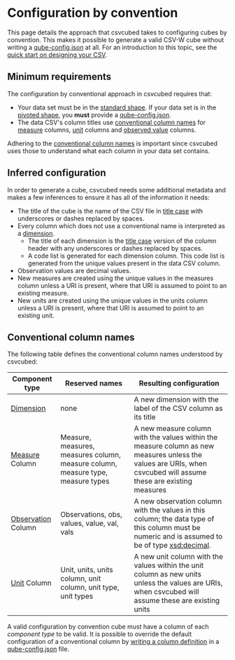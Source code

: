 # Configuration by convention

This page details the approach that csvcubed takes to configuring cubes by convention. This makes it possible to generate a valid CSV-W cube without writing a [qube-config.json](./qube-config/index.md) at all. For an introduction to this topic, see the [quick start on designing your CSV](../../quick-start/designing-csv.md).

## Minimum requirements

The configuration by conventional approach in csvcubed requires that:

* Your data set must be in the [standard shape](../shape-data/standard-shape.md). If your data set is in the [pivoted shape](../shape-data/pivoted-shape.md), you **must** provide a [qube-config.json](./qube-config/index.md).
* The data CSV's column titles use [conventional column names](#conventional-column-names) for [measure](../../glossary/index.md#measure) columns, [unit](../../glossary/index.md#unit) columns and [observed value](../../glossary/index.md#observation-observed-value) columns.

Adhering to the [conventional column names](#conventional-column-names) is important since csvcubed uses those to understand what each column in your data set contains.

## Inferred configuration

In order to generate a cube, csvcubed needs some additional metadata and makes a few inferences to ensure it has all of the information it needs:

* The title of the cube is the name of the CSV file in [title case](https://en.wikipedia.org/wiki/Title_case) with underscores or dashes replaced by spaces.
* Every column which does not use a conventional name is interpreted as a [dimension](../../glossary/index.md#dimension).
  * The title of each dimension is the [title case](https://en.wikipedia.org/wiki/Title_case) version of the column header with any underscores or dashes replaced by spaces.
  * A code list is generated for each dimension column. This code list is generated from the unique values present in the data CSV column.
* Observation values are decimal values.
* New measures are created using the unique values in the measures column unless a URI is present, where that URI is assumed to point to an existing measure.
* New units are created using the unique values in the units column unless a URI is present, where that URI is assumed to point to an existing unit.

## Conventional column names

The following table defines the conventional column names understood by csvcubed:

| Component type                                                           | Reserved names                                                                  | Resulting configuration                                                                                                                                                                         |
|--------------------------------------------------------------------------|---------------------------------------------------------------------------------|-------------------------------------------------------------------------------------------------------------------------------------------------------------------------------------------------|
| [Dimension](../../glossary/index.md#dimension)                           | none                                                                            | A new dimension with the label of the CSV column as its title                                                                                                                                   |
| [Measure](../../glossary/index.md#measure) Column                        | Measure, measures, measures column, measure column, measure type, measure types | A new measure column with the values within the measure column as new measures unless the values are URIs, when csvcubed will assume these are existing measures                                |
| [Observation](../../glossary/index.md#observation-observed-value) Column | Observations, obs, values, value, val, vals                                     | A new observation column with the values in this column; the data type of this column must be numeric and is assumed to be of type [xsd:decimal](https://www.w3.org/TR/xmlschema11-2/#decimal). |
| [Unit](../../glossary/index.md#unit) Column                              | Unit, units, units column, unit column, unit type, unit types                   | A new unit column with the values within the unit column as new units unless the values are URIs, when csvcubed will assume these are existing units                                            |

A valid configuration by convention cube must have a column of each *component type* to be valid. It is possible to override the default configuration of a conventional column by [writing a column definition](qube-config/index.md#column-definitions) in a [qube-config.json](qube-config/index.md) file.
